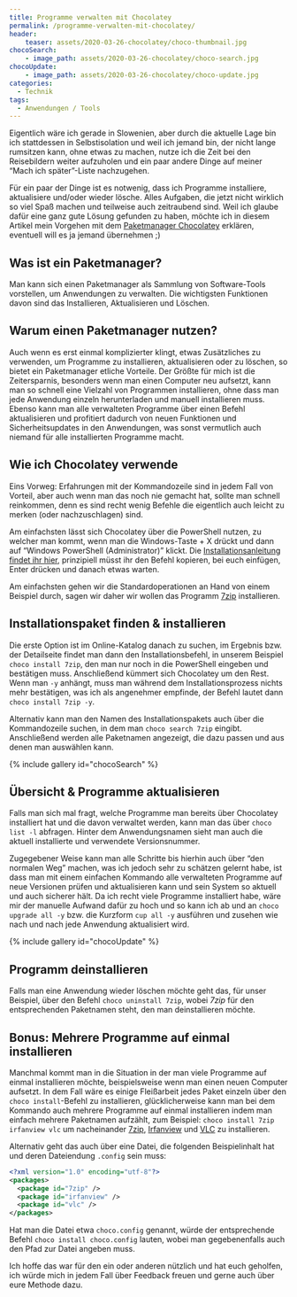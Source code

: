 ```yaml
---
title: Programme verwalten mit Chocolatey
permalink: /programme-verwalten-mit-chocolatey/
header:
    teaser: assets/2020-03-26-chocolatey/choco-thumbnail.jpg
chocoSearch:
    - image_path: assets/2020-03-26-chocolatey/choco-search.jpg
chocoUpdate:
    - image_path: assets/2020-03-26-chocolatey/choco-update.jpg
categories:
  - Technik
tags:
  - Anwendungen / Tools
---
```


Eigentlich wäre ich gerade in Slowenien, aber durch die aktuelle Lage bin ich stattdessen in Selbstisolation und 
weil ich jemand bin, der nicht lange rumsitzen kann, ohne etwas zu machen, 
nutze ich die Zeit bei den Reisebildern weiter aufzuholen und ein paar andere Dinge auf meiner “Mach ich später”-Liste nachzugehen.

Für ein paar der Dinge ist es notwenig, dass ich Programme installiere, aktualisiere und/oder wieder lösche. 
Alles Aufgaben, die jetzt nicht wirklich so viel Spaß machen und teilweise auch zeitraubend sind. 
Weil ich glaube dafür eine ganz gute Lösung gefunden zu haben, 
möchte ich in diesem Artikel mein Vorgehen mit dem [Paketmanager Chocolatey](https://chocolatey.org/) erklären, 
eventuell will es ja jemand übernehmen ;)

## Was ist ein Paketmanager?

Man kann sich einen Paketmanager als Sammlung von Software-Tools vorstellen, um Anwendungen zu verwalten. 
Die wichtigsten Funktionen davon sind das Installieren, Aktualisieren und Löschen.

## Warum einen Paketmanager nutzen?

Auch wenn es erst einmal komplizierter klingt, etwas Zusätzliches zu verwenden, um Programme zu installieren, 
aktualisieren oder zu löschen, so bietet ein Paketmanager etliche Vorteile. 
Der Größte für mich ist die Zeitersparnis, besonders wenn man einen Computer neu aufsetzt, kann man so schnell eine 
Vielzahl von Programmen installieren, ohne dass man jede Anwendung einzeln herunterladen und manuell installieren muss.
Ebenso kann man alle verwalteten Programme über einen Befehl aktualisieren und profitiert dadurch von neuen Funktionen 
und Sicherheitsupdates in den Anwendungen, was sonst vermutlich auch niemand für alle installierten Programme macht.

## Wie ich Chocolatey verwende

Eins Vorweg: Erfahrungen mit der Kommandozeile sind in jedem Fall von Vorteil, aber auch wenn man das noch nie gemacht hat, 
sollte man schnell reinkommen, denn es sind recht wenig Befehle die eigentlich auch leicht zu merken (oder nachzuschlagen) sind.

Am einfachsten lässt sich Chocolatey über die PowerShell nutzen, zu welcher man kommt, 
wenn man die Windows-Taste + X drückt und dann auf “Windows PowerShell (Administrator)” klickt. 
Die [Installationsanleitung findet ihr hier](https://chocolatey.org/install), prinzipiell müsst ihr den Befehl kopieren, bei euch einfügen, 
Enter drücken und danach etwas warten.

Am einfachsten gehen wir die Standardoperationen an Hand von einem Beispiel durch, 
sagen wir daher wir wollen das Programm [7zip](https://www.7-zip.de/) installieren.

## Installationspaket finden & installieren

Die erste Option ist im Online-Katalog danach zu suchen, im Ergebnis bzw. der Detailseite findet man dann den Installationsbefehl, 
in unserem Beispiel `choco install 7zip`, den man nur noch in die PowerShell eingeben und bestätigen muss. 
Anschließend kümmert sich Chocolatey um den Rest. Wenn man `-y` anhängt, muss man während dem Installationsprozess nichts mehr bestätigen, 
was ich als angenehmer empfinde, der Befehl lautet dann `choco install 7zip -y`.

Alternativ kann man den Namen des Installationspakets auch über die Kommandozeile suchen, in dem man `choco search 7zip` eingibt. 
Anschließend werden alle Paketnamen angezeigt, die dazu passen und aus denen man auswählen kann.

{% include gallery id="chocoSearch" %}

## Übersicht & Programme aktualisieren

Falls man sich mal fragt, welche Programme man bereits über Chocolatey installiert hat und die davon verwaltet werden, 
kann man das über `choco list -l` abfragen. Hinter dem Anwendungsnamen sieht man auch die aktuell installierte und verwendete Versionsnummer.

Zugegebener Weise kann man alle Schritte bis hierhin auch über “den normalen Weg” machen, was ich jedoch sehr zu schätzen gelernt habe, 
ist dass man mit einem einfachen Kommando alle verwalteten Programme auf neue Versionen prüfen und aktualisieren kann 
und sein System so aktuell und auch sicherer hält. 
Da ich recht viele Programme installiert habe, wäre mir der manuelle Aufwand dafür zu hoch und 
so kann ich ab und an `choco upgrade all -y` bzw. die Kurzform `cup all -y` ausführen und zusehen wie nach und nach jede Anwendung aktualisiert wird.

{% include gallery id="chocoUpdate" %}

## Programm deinstallieren

Falls man eine Anwendung wieder löschen möchte geht das, für unser Beispiel, über den Befehl `choco uninstall 7zip`, 
wobei *7zip* für den entsprechenden Paketnamen steht, den man deinstallieren möchte. 

## Bonus: Mehrere Programme auf einmal installieren

Manchmal kommt man in die Situation in der man viele Programme auf einmal installieren möchte, 
beispielsweise wenn man einen neuen Computer aufsetzt. In dem Fall wäre es einige Fleißarbeit jedes Paket einzeln über 
den `choco install`-Befehl zu installieren, glücklicherweise kann man bei dem Kommando auch mehrere Programme auf 
einmal installieren indem man einfach mehrere Paketnamen aufzählt, zum Beispiel: `choco install 7zip irfanview vlc` um 
nacheinander [7zip](https://www.7-zip.de/), [Irfanview](https://www.irfanview.com/) und [VLC](https://www.videolan.org/vlc/index.de.html) zu installieren.

Alternativ geht das auch über eine Datei, die folgenden Beispielinhalt hat und deren Dateiendung `.config` sein muss:
```xml
<?xml version="1.0" encoding="utf-8"?>
<packages>
  <package id="7zip" />
  <package id="irfanview" />
  <package id="vlc" />
</packages>
```
Hat man die Datei etwa `choco.config` genannt, würde der entsprechende Befehl `choco install choco.config` lauten, 
wobei man gegebenenfalls auch den Pfad zur Datei angeben muss.

Ich hoffe das war für den ein oder anderen nützlich und hat euch geholfen, 
ich würde mich in jedem Fall über Feedback freuen und gerne auch über eure Methode dazu.
